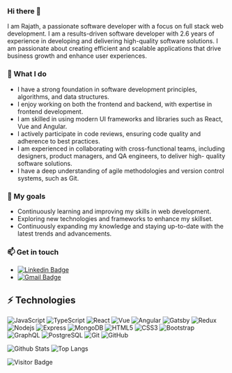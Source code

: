 ### Hi there 👋 

I am Rajath, a passionate software developer with a focus on full stack web development. 
I am a results-driven software developer with 2.6 years of experience in developing and delivering high-quality software solutions. I am passionate about creating efficient and scalable applications that drive business growth and enhance user experiences.

### 🔭 What I do

- I have a strong foundation in software development principles, algorithms, and data structures.
- I enjoy working on both the frontend and backend, with expertise in frontend development.
- I am skilled in using modern UI frameworks and libraries such as React, Vue and Angular. 
- I actively participate in code reviews, ensuring code quality and adherence to best practices.
- I am experienced in collaborating with cross-functional teams, including designers, product managers, and QA engineers, to deliver high-   quality software solutions.
- I have a deep understanding of agile methodologies and version control systems, such as Git.

### 🌱 My goals

- Continuously learning and improving my skills in web development.
- Exploring new technologies and frameworks to enhance my skillset.
- Continuously expanding my knowledge and staying up-to-date with the latest trends and advancements.

### 📫 Get in touch

- [![Linkedin Badge](https://img.shields.io/badge/-Rajath-blue?style=flat-square&logo=Linkedin&logoColor=white&link=https://www.linkedin.com/in/rajath-acharya-068194135/)]([https://www.linkedin.com/in/ludehsar/](https://www.linkedin.com/in/rajath-acharya-068194135/))
- [![Gmail Badge](https://img.shields.io/badge/-rajath365@gmail.com-c14438?style=flat-square&logo=Gmail&logoColor=white&link=mailto:rajath365@gmail.com)](mailto:rajath365@gmail.com)

## ⚡ Technologies 

![JavaScript](https://img.shields.io/badge/JavaScript-F7DF1E?style=flat-square&logo=javascript&logoColor=black)
![TypeScript](https://img.shields.io/badge/TypeScript-007ACC?style=flat-square&logo=typescript&logoColor=white)
![React](https://img.shields.io/badge/React-20232A?style=flat-square&logo=react&logoColor=61DAFB)
![Vue](https://img.shields.io/badge/Vue.js-35495E?style=lat-square&logo=vuedotjs&logoColor=4FC08D)
![Angular](https://img.shields.io/badge/Angular-DD0031?style=flat-square&logo=angular&logoColor=white)
![Gatsby](https://img.shields.io/badge/Gatsby-663399?style=flat-square&logo=gatsby&logoColor=white)
![Redux](https://img.shields.io/badge/Redux-593D88?style=flat-square&logo=redux&logoColor=white)
![Nodejs](https://img.shields.io/badge/Node.js-43853D?style=flat-square&logo=node.js&logoColor=white)
![Express](https://img.shields.io/badge/Express.js-404D59?style=flat-square)
![MongoDB](https://img.shields.io/badge/MongoDB-4EA94B?style=flat-square&logo=mongodb&logoColor=white)
![HTML5](https://img.shields.io/badge/-HTML5-E34F26?style=flat-square&logo=html5&logoColor=white)
![CSS3](https://img.shields.io/badge/-CSS3-1572B6?style=flat-square&logo=css3)
![Bootstrap](https://img.shields.io/badge/-Bootstrap-563D7C?style=flat-square&logo=bootstrap)
![GraphQL](https://img.shields.io/badge/-GraphQL-E10098?style=flat-square&logo=graphql)
![PostgreSQL](https://img.shields.io/badge/PostgreSQL-316192?style=flat-square&logo=postgresql&logoColor=white)
![Git](https://img.shields.io/badge/-Git-black?style=flat-square&logo=git)
![GitHub](https://img.shields.io/badge/-GitHub-181717?style=flat-square&logo=github)

![Github Stats](https://github-readme-stats.vercel.app/api?username=Rajath-Acharya&count_private=true&show_icons=true&include_all_commits=true)
![Top Langs](https://github-readme-stats.vercel.app/api/top-langs/?username=Rajath-Acharya&hide=TeX&layout=compact)

![Visitor Badge](https://visitor-badge.laobi.icu/badge?page_id=ludehsar.ludehsar)
